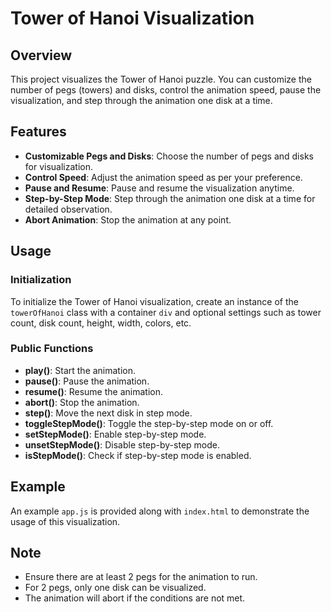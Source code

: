 # Tower of Hanoi Visualization

## Overview
This project visualizes the Tower of Hanoi puzzle. You can customize the number of pegs (towers) and disks, control the animation speed, pause the visualization, and step through the animation one disk at a time.

## Features
- **Customizable Pegs and Disks**: Choose the number of pegs and disks for visualization.
- **Control Speed**: Adjust the animation speed as per your preference.
- **Pause and Resume**: Pause and resume the visualization anytime.
- **Step-by-Step Mode**: Step through the animation one disk at a time for detailed observation.
- **Abort Animation**: Stop the animation at any point.

## Usage
### Initialization
To initialize the Tower of Hanoi visualization, create an instance of the `towerOfHanoi` class with a container `div` and optional settings such as tower count, disk count, height, width, colors, etc.

### Public Functions
- **play()**: Start the animation.
- **pause()**: Pause the animation.
- **resume()**: Resume the animation.
- **abort()**: Stop the animation.
- **step()**: Move the next disk in step mode.
- **toggleStepMode()**: Toggle the step-by-step mode on or off.
- **setStepMode()**: Enable step-by-step mode.
- **unsetStepMode()**: Disable step-by-step mode.
- **isStepMode()**: Check if step-by-step mode is enabled.

## Example
An example `app.js` is provided along with `index.html` to demonstrate the usage of this visualization.

## Note
- Ensure there are at least 2 pegs for the animation to run.
- For 2 pegs, only one disk can be visualized.
- The animation will abort if the conditions are not met.